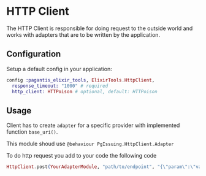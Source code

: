 # HTTP Client

The HTTP Client is responsible for doing request to the outside world and works with adapters that
are to be written by the application.

## Configuration

Setup a default config in your application:

```elixir
config :pagantis_elixir_tools, ElixirTools.HttpClient,
  response_timeout: "1000" # required
  http_client: HTTPoison # optional, default: HTTPoison
```

## Usage
Client has to create `adapter` for a specific provider with implemented function `base_uri()`. 

This module shoud use `@behaviour PgIssuing.HttpClient.Adapter`

To do http request you add to your code the following code

```elixir
HttpClient.post(YourAdapterModule, "path/to/endpoint", "{\"param\":\"value\"}")
```